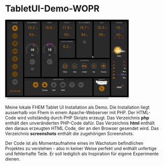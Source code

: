 # TabletUI-Demo-WOPR

![screenshot](screenshots/small/index.png?raw=true)

Meine lokale FHEM Tablet UI Installation als Demo. Die Installation liegt ausserhalb von Fhem in einem Apache-Webserver mit PHP. Der HTML-Code wird vollständig durch PHP Skripts erzeugt. Das Verzeichnis **php** enthält den unveränderten PHP-Code dafür. Das Verzeichnis **html** enthält den daraus erzeugten HTML Code, der an den Browser gesendet wird. Das Verzeichnis **screenshots** enthält die zugehörigen Screenshots.

Der Code ist als Momentaufnahme eines im Wachstum befindlichen Projektes zu verstehen - also in keiner Weise perfekt und enthält unfertige und fehlerhafte Teile. Er soll lediglich als Inspiration für eigene Experimente dienen. 
